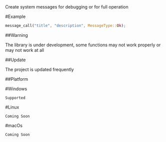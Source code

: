 ##

Create system messages for debugging or for full operation

#Example

```rust
message_call("title", "description", MessageType::Ok);
```

##Warning

The library is under development, some functions may not work properly or may not work at all

##Update

The project is updated frequently

##Platform

#Windows
```
Supported
```
#Linux
```
Coming Soon
```
#macOs
```
Coming Soon
```
